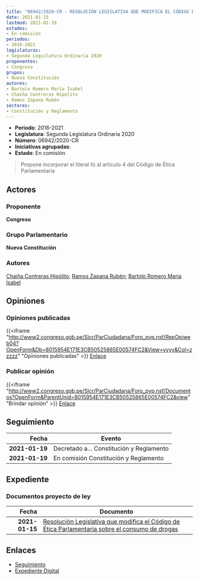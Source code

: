 ```yaml
---
title: "06942/2020-CR - RESOLUCIÓN LEGISLATIVA QUE MODIFICA EL CÓDIGO DE ÉTICA PARLAMENTARIA SOBRE EL COSUMO DE DROGAS"
date: 2021-01-15
lastmod: 2021-01-19
estados:
- En comisión
periodos:
- 2016-2021
legislaturas:
- Segunda Legislatura Ordinaria 2020
proponentes:
- Congreso
grupos:
- Nueva Constitución
autores:
- Bartolo Romero María Isabel
- Chaiña Contreras Hipólito
- Ramos Zapana Rubén
sectores:
- Constitución y Reglamento
---
```

- **Periodo**: 2016-2021
- **Legislatura**: Segunda Legislatura Ordinaria 2020
- **Número**: 06942/2020-CR
- **Iniciativas agrupadas**: 
- **Estado**: En comisión

> Propone incorporar el literal h) al artículo 4 del Código de Ética Parlamentaria


## Actores

### Proponente

**Congreso**

### Grupo Parlamentario

**Nueva Constitución**

### Autores

[Chaiña Contreras Hipólito](mailto:mailto:hchaina@congreso.gob.pe); [Ramos Zapana Rubén](mailto:mailto:rramos@congreso.gob.pe); [Bartolo Romero María Isabel](mailto:mailto:mbartolo@congreso.gob.pe)

## Opiniones

### Opiniones publicadas

{{<iframe "http://www2.congreso.gob.pe/Sicr/ParCiudadana/Foro_pvp.nsf/RepOpiweb04?OpenForm&Db=8015954E171E3CB50525865E00574FC2&View=yyyy&Col=zzzzz" "Opiniones publicadas" >}}
[Enlace](http://www2.congreso.gob.pe/Sicr/ParCiudadana/Foro_pvp.nsf/RepOpiweb04?OpenForm&Db=8015954E171E3CB50525865E00574FC2&View=yyyy&Col=zzzzz)

### Publicar opinión

{{<iframe "http://www2.congreso.gob.pe/Sicr/ParCiudadana/Foro_pvp.nsf/Documentos?OpenForm&ParentUnid=8015954E171E3CB50525865E00574FC2&view" "Brindar opinión" >}}
[Enlace](http://www2.congreso.gob.pe/Sicr/ParCiudadana/Foro_pvp.nsf/Documentos?OpenForm&ParentUnid=8015954E171E3CB50525865E00574FC2&view)


## Seguimiento

| Fecha | Evento |
|------:|--------|
| **2021-01-19** | Decretado a... Constitución y Reglamento |
| **2021-01-19** | En comisión Constitución y Reglamento |

## Expediente

### Documentos proyecto de ley

| Fecha | Documento |
|------:|-----------|
| **2021-01-15** | [Resolución Legislativa que modifica el Código de Ética Parlamentaria sobre el consumo de drogas](http://www.leyes.congreso.gob.pe/Documentos/2016_2021/Proyectos_de_Ley_y_de_Resoluciones_Legislativas/PL06942-20210115.pdf) |

## Enlaces

- [Seguimiento](http://www2.congreso.gob.pe/Sicr/TraDocEstProc/CLProLey2016.nsf/f7fff46988ca05b1052578e100829cc7/04d25d2075ef0a680525865e005b87e2?OpenDocument)
- [Expediente Digital](http://www2.congreso.gob.pe/Sicr/TraDocEstProc/Expvirt_2011.nsf/visbusqptramdoc1621/06942?opendocument)

